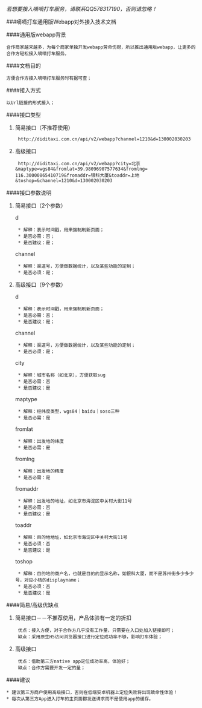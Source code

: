 *若想要接入嘀嘀打车服务，请联系QQ578317190，否则请忽略！*

###嘀嘀打车通用版Webapp对外接入技术文档

####通用版webapp背景

	合作商家越来越多，为每个商家单独开发webapp劳命伤财，所以推出通用版webapp，让更多的合作方轻松接入嘀嘀打车服务。

####文档目的

	方便合作方接入嘀嘀打车服务时有据可查；


####接入方式

	以Url链接的形式接入；

####接口类型

1. 简易接口（不推荐使用）
	
		http://diditaxi.com.cn/api/v2/webapp?channel=1210&d=130002030203

2. 高级接口

        http://diditaxi.com.cn/api/v2/webapp?city=北京&maptype=wgs84&fromlat=39.98096907577634&fromlng= 116.30000865410719&fromaddr=银科大厦&toaddr=上地&toshop=&channel=1210&d=130002030203


####接口参数说明

1. 简易接口（2个参数）
	
	d
	
		* 解释：表示时间戳，用来强制刷新页面；
		* 是否必需：否；
		* 是否建议：是；
       
   channel
   
		* 解释：渠道号，方便做数据统计，以及某些功能的定制；
		* 是否必须：是；
       
2. 高级接口（9个参数）

     d
     
		* 解释：表示时间戳，用来强制刷新页面；
		* 是否必需：否；
		* 是否建议：是；

     channel
     
		* 解释：渠道号，方便做数据统计，以及某些功能的定制；
		* 是否必须：是；
       
     city
     
		* 解释：城市名称（如北京），方便获取sug
		* 是否必需：否
		* 是否建议：是
       
     maptype
     
		* 解释：经纬度类型，wgs84｜baidu｜soso三种
		* 是否必需：是
       
     fromlat
     
		* 解释：出发地的纬度
		* 是否必需：是
       
     fromlng
     
		* 解释：出发地的精度
		* 是否必需：是
       
     fromaddr
     
		* 解释：出发地的地址，如北京市海淀区中关村大街11号
		* 是否必需：否
		* 是否建议：是
       
     toaddr
     
		* 解释：目的地地址，如北京市海淀区中关村大街11号
		* 是否必须：否
		* 是否建议：是
       
     toshop
     
		* 解释：目的地的商户名，也就是目的的显示名称，如银科大厦，而不是苏州街多少多少号，对应小桔的displayname；
		* 是否必须：否
		* 是否建议：是

####简易/高级优缺点

1. 简易接口－－不推荐使用，产品体验有一定的折扣    
      
		优点：接入方便，对于合作方几乎没有工作量，只需要在入口处加入链接即可；
		缺点：采用原生H5访问浏览器接口进行定位成功率不够，影响打车体验；

2. 高级接口

		优点：借助第三方native app定位成功率高，体验好；
        缺点：合作方需要开发一定的量；


####建议

	* 建议第三方商户使用高级接口，否则在低端安卓机器上定位失败将出现致命性体验！
	* 每次从第三方App进入打车的主页面都发送请求而不是使用app的缓存。

	

